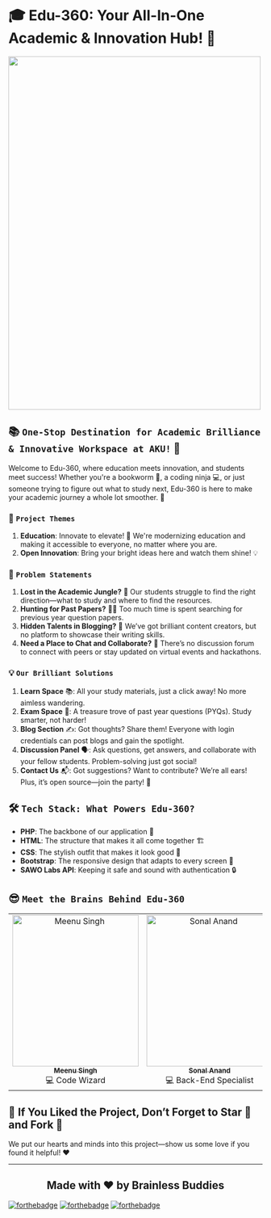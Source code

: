 # 🎓 Edu-360: Your All-In-One Academic & Innovation Hub! 🚀

<img src="https://i.ibb.co/mDPyCgv/Room-103.pngf" width="500" height="700" />

## 📚 `One-Stop Destination for Academic Brilliance & Innovative Workspace at AKU!` 🎉

Welcome to Edu-360, where education meets innovation, and students meet success! Whether you're a bookworm 📖, a coding ninja 💻, or just someone trying to figure out what to study next, Edu-360 is here to make your academic journey a whole lot smoother. 🌟

### 🎨 `Project Themes`
1. **Education**: Innovate to elevate! 🚀 We're modernizing education and making it accessible to everyone, no matter where you are.
2. **Open Innovation**: Bring your bright ideas here and watch them shine! 💡

### 🤔 `Problem Statements`
1. **Lost in the Academic Jungle?** 🧭 Our students struggle to find the right direction—what to study and where to find the resources.
2. **Hunting for Past Papers?** 🕵️‍♂️ Too much time is spent searching for previous year question papers.
3. **Hidden Talents in Blogging?** 📝 We’ve got brilliant content creators, but no platform to showcase their writing skills.
4. **Need a Place to Chat and Collaborate?** 💬 There’s no discussion forum to connect with peers or stay updated on virtual events and hackathons.

### 💡 `Our Brilliant Solutions`
1. **Learn Space** 📚: All your study materials, just a click away! No more aimless wandering.
2. **Exam Space** 📝: A treasure trove of past year questions (PYQs). Study smarter, not harder!
3. **Blog Section** ✍️: Got thoughts? Share them! Everyone with login credentials can post blogs and gain the spotlight.
4. **Discussion Panel** 🗣: Ask questions, get answers, and collaborate with your fellow students. Problem-solving just got social!
5. **Contact Us** 📬: Got suggestions? Want to contribute? We’re all ears! Plus, it’s open source—join the party! 🎉

## 🛠 `Tech Stack: What Powers Edu-360?`
- **PHP**: The backbone of our application 🦴
- **HTML**: The structure that makes it all come together 🏗
- **CSS**: The stylish outfit that makes it look good 💃
- **Bootstrap**: The responsive design that adapts to every screen 📱
- **SAWO Labs API**: Keeping it safe and sound with authentication 🔒

## 😎 `Meet the Brains Behind Edu-360`

<table>
  <tbody>
    <tr>
      <td align="center">
        <a href="https://github.com/Meenu-github">
          <img alt="Meenu Singh" src="https://i.ibb.co/LQghFXC/IMG-20201210-WA0001.jpg" width="250px" height="300px">
          <br><sub><b>Meenu Singh</b></sub></a><br>💻 Code Wizard
        </td>
      <td align="center">
        <a href="https://github.com/Sonalanand102">
          <img alt="Sonal Anand" src="https://i.ibb.co/J2vLZXQ/IMG20191115163102.jpg" width="250px" height="300px">
          <br><sub><b>Sonal Anand</b></sub></a><br>💻 Back-End Specialist
        </td>
      <td align="center">
        <a href="https://github.com/Nitish-web-nik">
          <img alt="Nitish Kumar" src="https://i.ibb.co/D41QvhT/fd32447769e741d188708bcf49eb81d6.jpg" width="250px" height="300px">
          <br><sub><b>Nitish Kumar</b></sub></a><br>💻 Front-End Boy
        </td>
    </tr>
  </tbody>
</table>

## 🌟 If You Liked the Project, Don’t Forget to Star 🌟 and Fork 🍴

We put our hearts and minds into this project—show us some love if you found it helpful! ❤️

---

<h2 align="center">Made with ❤️ by Brainless Buddies</h2>

[![forthebadge](https://forthebadge.com/images/badges/built-by-developers.svg)](https://forthebadge.com)
[![forthebadge](https://forthebadge.com/images/badges/uses-html.svg)](https://forthebadge.com)
[![forthebadge](https://forthebadge.com/images/badges/uses-css.svg)](https://forthebadge.com)
